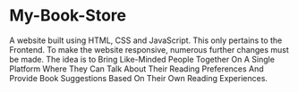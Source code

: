 # My-Book-Store
A website built using HTML, CSS and JavaScript. This only pertains to the Frontend. To make the website responsive, numerous further changes must be made. The idea is to Bring Like-Minded People Together On A Single Platform Where They Can Talk About Their Reading Preferences And Provide Book Suggestions Based On Their Own Reading Experiences.
